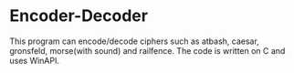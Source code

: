 # Encoder-Decoder
This program can encode/decode ciphers such as atbash, caesar, gronsfeld, morse(with sound) and railfence.
The code is written on C and uses WinAPI.

